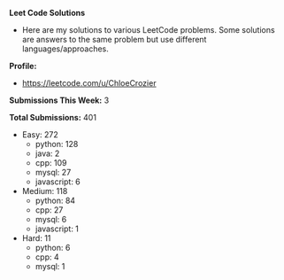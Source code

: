 **Leet Code Solutions**

- Here are my solutions to various LeetCode problems. Some solutions are answers to the same problem but use different languages/approaches.

**Profile:**

- https://leetcode.com/u/ChloeCrozier

**Submissions This Week:** 3

**Total Submissions:** 401
- Easy: 272
  - python: 128
  - java: 2
  - cpp: 109
  - mysql: 27
  - javascript: 6
- Medium: 118
  - python: 84
  - cpp: 27
  - mysql: 6
  - javascript: 1
- Hard: 11
  - python: 6
  - cpp: 4
  - mysql: 1